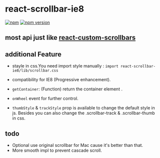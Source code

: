 react-scrollbar-ie8
=========================

[![npm](https://img.shields.io/badge/npm-react--scrollbar--ie8-brightgreen.svg?style=flat-square)]()
[![npm version](https://img.shields.io/npm/v/react-scrollbar-ie8.svg?style=flat-square)](https://www.npmjs.com/package/react-scrollbar-ie8)


## most api just like [react-custom-scrollbars](https://github.com/malte-wessel/react-custom-scrollbars)

## additional Feature
* stayle in css.You need import style manually : 
  `import react-scrollbar-ie8/lib/scrollbar.css`

* compatibility for IE8 (Progressive enhancement).

* `getContainer`: (Function) return the container element .

* `onWheel` event for further control.

* `thumbStyle` & `trackStyle` prop is available to change the default style in js.  Besides you can also change the .scrollbar-track & .scrollbar-thumb in css.

## todo
* Optional use original scrollbar for Mac cause it's better than that.
* More smooth impl to prevent cascade scroll.